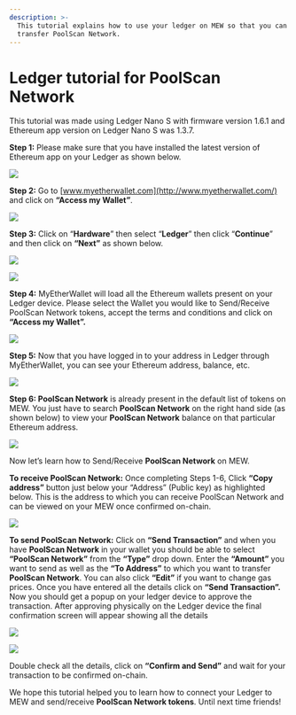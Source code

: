 ```yaml
---
description: >-
  This tutorial explains how to use your ledger on MEW so that you can vie and
  transfer PoolScan Network.
---
```


# Ledger tutorial for PoolScan Network

This tutorial was made using Ledger Nano S with firmware version 1.6.1 and Ethereum app version on Ledger Nano S was 1.3.7.

**Step 1:** Please make sure that you have installed the latest version of Ethereum app on your Ledger as shown below.

![](../.gitbook/assets/1%20%281%29.png)

**Step 2:** Go to [www.myetherwallet.com](http://www.myetherwallet.com/) and click on **“Access my Wallet”**.

![](../.gitbook/assets/2%20%281%29.png)

**Step 3:** Click on “**Hardware**” then select “**Ledger**” then click “**Continue**” and then click on **“Next”** as shown below.

![](../.gitbook/assets/3%20%282%29.png)

![](../.gitbook/assets/4%20%284%29.png)

**Step 4:** MyEtherWallet will load all the Ethereum wallets present on your Ledger device. Please select the Wallet you would like to Send/Receive PoolScan Network tokens, accept the terms and conditions and click on **“Access my Wallet”.**

![](../.gitbook/assets/5.png)

**Step 5:** Now that you have logged in to your address in Ledger through MyEtherWallet, you can see your Ethereum address, balance, etc.

![](../.gitbook/assets/6%20%282%29.png)

**Step 6: PoolScan Network** is already present in the default list of tokens on MEW. You just have to search **PoolScan Network** on the right hand side \(as shown below\) to view your **PoolScan Network** balance on that particular Ethereum address.

![](../.gitbook/assets/7%20%281%29.png)

Now let’s learn how to Send/Receive **PoolScan Network** on MEW.

**To receive PoolScan Network:** Once completing Steps 1-6, Click **“Copy address”** button just below your “Address” \(Public key\) as highlighted below. This is the address to which you can receive PoolScan Network and can be viewed on your MEW once confirmed on-chain.

![](../.gitbook/assets/8%20%282%29.png)

**To send PoolScan Network:** Click on **“Send Transaction”** and when you have **PoolScan Network** in your wallet you should be able to select **“PoolScan Network”** from the **“Type”** drop down. Enter the **“Amount”** you want to send as well as the **“To Address”** to which you want to transfer **PoolScan Network**. You can also click **“Edit”** if you want to change gas prices. Once you have entered all the details click on **“Send Transaction”.** Now you should get a popup on your ledger device to approve the transaction. After approving physically on the Ledger device the final confirmation screen will appear showing all the details

![](../.gitbook/assets/9.png)

![](../.gitbook/assets/10%20%282%29.png)

Double check all the details, click on **“Confirm and Send”** and wait for your transaction to be confirmed on-chain.

We hope this tutorial helped you to learn how to connect your Ledger to MEW and send/receive **PoolScan Network tokens**. Until next time friends!

